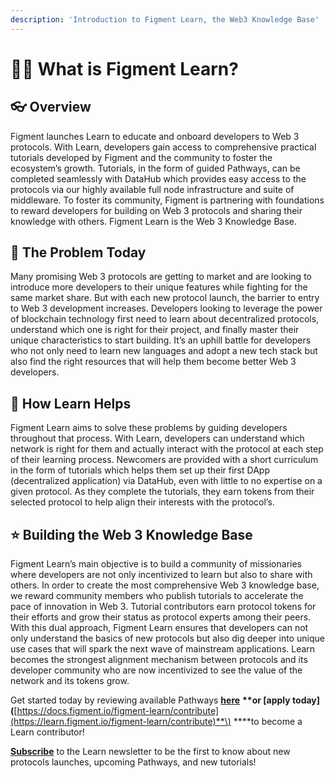 ```yaml
---
description: 'Introduction to Figment Learn, the Web3 Knowledge Base'
---
```


# 👩‍🏫 What is Figment Learn?

## 👓 **Overview**

Figment launches Learn to educate and onboard developers to Web 3 protocols. With Learn, developers gain access to comprehensive practical tutorials developed by Figment and the community to foster the ecosystem’s growth. Tutorials, in the form of guided Pathways, can be completed seamlessly with DataHub which provides easy access to the protocols via our highly available full node infrastructure and suite of middleware. To foster its community, Figment is partnering with foundations to reward developers for building on Web 3 protocols and sharing their knowledge with others. Figment Learn is the Web 3 Knowledge Base.

## 🚦 The Problem Today

Many promising Web 3 protocols are getting to market and are looking to introduce more developers to their unique features while fighting for the same market share. But with each new protocol launch, the barrier to entry to Web 3 development increases. Developers looking to leverage the power of blockchain technology first need to learn about decentralized protocols, understand which one is right for their project, and finally master their unique characteristics to start building. It’s an uphill battle for developers who not only need to learn new languages and adopt a new tech stack but also find the right resources that will help them become better Web 3 developers.

## 🚩 How Learn Helps

Figment Learn aims to solve these problems by guiding developers throughout that process. With Learn, developers can understand which network is right for them and actually interact with the protocol at each step of their learning process. Newcomers are provided with a short curriculum in the form of tutorials which helps them set up their first DApp \(decentralized application\) via DataHub, even with little to no expertise on a given protocol. As they complete the tutorials, they earn tokens from their selected protocol to help align their interests with the protocol’s.

## ⭐ Building the Web 3 Knowledge Base

Figment Learn’s main objective is to build a community of missionaries where developers are not only incentivized to learn but also to share with others. In order to create the most comprehensive Web 3 knowledge base, we reward community members who publish tutorials to accelerate the pace of innovation in Web 3. Tutorial contributors earn protocol tokens for their efforts and grow their status as protocol experts among their peers. With this dual approach, Figment Learn ensures that developers can not only understand the basics of new protocols but also dig deeper into unique use cases that will spark the next wave of mainstream applications. Learn becomes the strongest alignment mechanism between protocols and its developer community who are now incentivized to see the value of the network and its tokens grow.

Get started today by reviewing available Pathways [**here**](https://learn.figment.io/figment-learn/pathways) **\*\*or \[**apply today**\]\(**[https://docs.figment.io/figment-learn/contribute](https://learn.figment.io/figment-learn/contribute)**\) \*\***to become a Learn contributor!

[**Subscribe**](https://datahub.figment.io/subscribe) to the Learn newsletter to be the first to know about new protocols launches, upcoming Pathways, and new tutorials!

